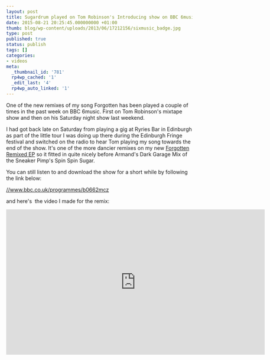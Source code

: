 ```yaml
---
layout: post
title: Sugardrum played on Tom Robinson's Introducing show on BBC 6music
date: 2015-08-21 20:25:45.000000000 +01:00
thumb: blog/wp-content/uploads/2013/06/17212156/sixmusic_badge.jpg
type: post
published: true
status: publish
tags: []
categories:
- videos
meta:
  _thumbnail_id: '781'
  rp4wp_cached: '1'
  _edit_last: '4'
  rp4wp_auto_linked: '1'
---
```



One of the new remixes of my song Forgotten has been played a couple of times in the past week on BBC 6music. First on Tom Robinson's mixtape show and then on his Saturday night show last weekend.

I had got back late on Saturday from playing a gig at Ryries Bar in Edinburgh as part of the little tour I was doing up there during the Edinburgh Fringe festival and switched on the radio to hear Tom playing my song towards the end of the show. It's one of the more dancier remixes on my new <a href="//shop.sugardrum.com/album/forgotten-remixed">Forgotten Remixed EP</a> so it fitted in quite nicely before Armand's Dark Garage Mix of the Sneaker Pimp's Spin Spin Sugar.

<p>You can still listen to and download the show for a short while by following the link below:</p>
<p><a href="//www.bbc.co.uk/programmes/b0662mcz">//www.bbc.co.uk/programmes/b0662mcz</a></p>
<p>and here's  the video I made for the remix:</p>
<p><iframe src="https://www.youtube.com/embed/DPxUNrRHNYc" width="700" height="394" frameborder="0" allowfullscreen="allowfullscreen"></iframe></p>
